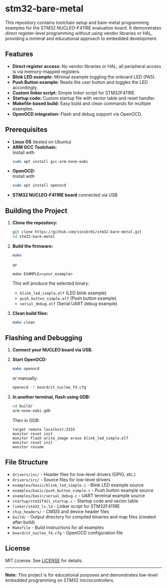 # stm32-bare-metal

This repository contains toolchain setup and bare-metal programming examples for the STM32 NUCLEO-F411RE evaluation board. It demonstrates direct register-level programming without using vendor libraries or HAL, providing a minimal and educational approach to embedded development.

## Features

- **Direct register access:** No vendor libraries or HAL; all peripheral access is via memory-mapped registers.
- **Blink LED example:** Minimal example toggling the onboard LED (PA5).
- **Push Button example:** Reads the user button and toggles the LED accordingly.
- **Custom linker script:** Simple linker script for STM32F411RE.
- **Startup code:** Custom startup file with vector table and reset handler.
- **Makefile-based build:** Easy build and clean commands for multiple examples.
- **OpenOCD integration:** Flash and debug support via OpenOCD.

## Prerequisites

- **Linux OS** (tested on Ubuntu)
- **ARM GCC Toolchain:**  
  Install with  
  ```sh
  sudo apt install gcc-arm-none-eabi
  ```
- **OpenOCD:**  
  Install with  
  ```sh
  sudo apt install openocd
  ```
- **STM32 NUCLEO-F411RE board** connected via USB

## Building the Project

1. **Clone the repository:**
   ```sh
   git clone https://github.com/vinibr01/stm32-bare-metal.git
   cd stm32-bare-metal
   ```

2. **Build the firmware:**
   ```sh
   make
   ```
   or
   ```
   make EXAMPLE=<your_example>
   ```
   This will produce the selected binary:
   - `blink_led_simple.elf` (LED blink example)
   - `push_button_simple.elf` (Push button example)
   - `serial_debug.elf` (Serial UART debug example)

3. **Clean build files:**
   ```sh
   make clean
   ```

## Flashing and Debugging

1. **Connect your NUCLEO board via USB.**

2. **Start OpenOCD:**
   ```sh
   make openocd
   ```
   or manually:
   ```sh
   openocd -f board/st_nucleo_f4.cfg
   ```

3. **In another terminal, flash using GDB:**
   ```sh
   cd build/
   arm-none-eabi-gdb
   ```
   Then in GDB:
   ```
   target remote localhost:3333
   monitor reset init
   monitor flash write_image erase blink_led_simple.elf
   monitor reset init
   monitor resume
   ```

## File Structure

- `drivers/inc/` - Header files for low-level drivers (GPIO, etc.)
- `drivers/src/` - Source files for low-level drivers
- `examples/basic/blink_led_simple.c` - Blink LED example source
- `examples/basic/push_button_simple.c` - Push button example source
- `examples/basic/serial_debug.c` - UART terminal example source
- `startup/stm32f411_startup.c` - Startup code and vector table
- `linker/stm32_ls.ld` - Linker script for STM32F411RE
- `chip_headers/` - CMSIS and device header files
- `build/` - Output directory for compiled binaries and map files (created after build)
- `Makefile` - Build instructions for all examples
- `board/st_nucleo_f4.cfg` - OpenOCD configuration file

## License

MIT License. See [LICENSE](LICENSE) for details.

---

**Note:** This project is for educational purposes and demonstrates low-level embedded programming on STM32 microcontrollers.
